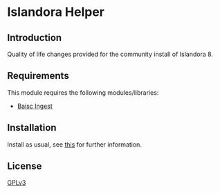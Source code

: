 # Islandora Helper

## Introduction
Quality of life changes provided for the community install of Islandora 8.

## Requirements
This module requires the following modules/libraries:

* [Baisc Ingest](https://github.com/discoverygarden/basic_ingest)

## Installation

Install as usual, see
[this](https://drupal.org/documentation/install/modules-themes/modules-8) for
further information.

## License

[GPLv3](http://www.gnu.org/licenses/gpl-3.0.txt)
